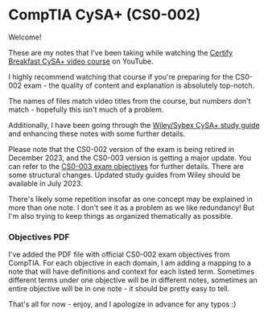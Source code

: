 # CompTIA CySA+ (CS0-002)

Welcome!

These are my notes that I've been taking while watching the [Certify Breakfast CySA+ video course](https://www.youtube.com/playlist?list=PLMYSjEaGLw_vGxGsAIUgmkbEm52QR02tx) on YouTube.

I highly recommend watching that course if you're preparing for the CS0-002 exam - the quality of content and explanation is absolutely top-notch.

The names of files match video titles from the course, but numbers don't match - hopefully this isn't much of a problem.

Additionally, I have been going through the [Wiley/Sybex CySA+ study guide](https://www.amazon.com/CompTIA-CySA-Study-Guide-CS0-002/dp/1119684056/ref=sr_1_1?crid=4K55D7GLV5X&keywords=wiley+cs0-002&qid=1686671008&s=books&sprefix=wiley+cs0-002%2Cstripbooks%2C272&sr=1-1) and enhancing these notes with some further details.

Please note that the CS0-002 version of the exam is being retired in December 2023, and the CS0-003 version is getting a major update. You can refer to the [CS0-003 exam objectives](https://partners.comptia.org/docs/default-source/resources/comptia-cysa-cs0-003-exam-objectives-2-0.pdf) for further details. There are some structural changes. Updated study guides from Wiley should be available in July 2023.

There's likely some repetition insofar as one concept may be explained in more than one note. I don't see it as a problem as we like redundancy! But I'm also trying to keep things as organized thematically as possible.

### Objectives PDF

I've added the PDF file with official CS0-002 exam objectives from CompTIA. For each objective in each domain, I am adding a mapping to a note that will have definitions and context for each listed term. Sometimes different terms under one objective will be in different notes, sometimes an entire objective will be in one note - it should be pretty easy to tell.

That's all for now - enjoy, and I apologize in advance for any typos :)
